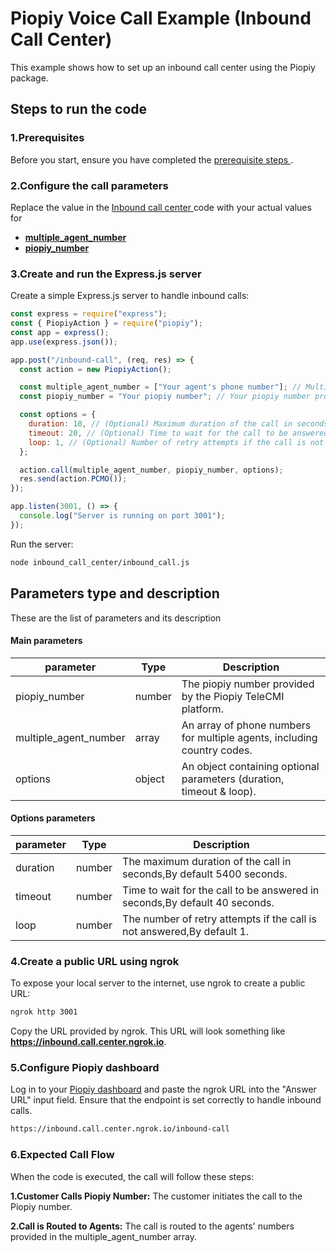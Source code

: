 # Piopiy Voice Call Example (Inbound Call Center)

This example shows how to set up an inbound call center using the Piopiy package.

## Steps to run the code

### 1.Prerequisites

Before you start, ensure you have completed the [ prerequisite steps ](/README.md).

### 2.Configure the call parameters

Replace the value in the [ Inbound call center ](/inbound_call_center/inbound_call.js) code with your actual values for

- [**multiple_agent_number**]()
- [**piopiy_number**]()

### 3.Create and run the Express.js server

Create a simple Express.js server to handle inbound calls:

```javascript
const express = require("express");
const { PiopiyAction } = require("piopiy");
const app = express();
app.use(express.json());

app.post("/inbound-call", (req, res) => {
  const action = new PiopiyAction();

  const multiple_agent_number = ["Your agent's phone number"]; // Multiple agent's phone number with country code
  const piopiy_number = "Your piopiy number"; // Your piopiy number provided by the Piopiy TeleCMI platform.

  const options = {
    duration: 10, // (Optional) Maximum duration of the call in seconds
    timeout: 20, // (Optional) Time to wait for the call to be answered
    loop: 1, // (Optional) Number of retry attempts if the call is not answered
  };

  action.call(multiple_agent_number, piopiy_number, options);
  res.send(action.PCMO());
});

app.listen(3001, () => {
  console.log("Server is running on port 3001");
});
```

Run the server:

```sh
node inbound_call_center/inbound_call.js
```

## Parameters type and description

These are the list of parameters and its description

#### Main parameters

| parameter             | Type   | Description                                                             |
| --------------------- | ------ | ----------------------------------------------------------------------- |
| piopiy_number         | number | The piopiy number provided by the Piopiy TeleCMI platform.              |
| multiple_agent_number | array  | An array of phone numbers for multiple agents, including country codes. |
| options               | object | An object containing optional parameters (duration, timeout & loop).    |

#### Options parameters

| parameter | Type   | Description                                                                |
| --------- | ------ | -------------------------------------------------------------------------- |
| duration  | number | The maximum duration of the call in seconds,By default 5400 seconds.       |
| timeout   | number | Time to wait for the call to be answered in seconds,By default 40 seconds. |
| loop      | number | The number of retry attempts if the call is not answered,By default 1.     |

### 4.Create a public URL using ngrok

To expose your local server to the internet, use ngrok to create a public URL:

```sh
ngrok http 3001
```

Copy the URL provided by ngrok. This URL will look something like **https://inbound.call.center.ngrok.io**.

### 5.Configure Piopiy dashboard

Log in to your <a href="https://developer.telecmi.com" target="_blank">Piopiy dashboard</a> and paste the ngrok URL into the "Answer URL" input field. Ensure that the endpoint is set correctly to handle inbound calls.

```sh
https://inbound.call.center.ngrok.io/inbound-call
```

### 6.Expected Call Flow

When the code is executed, the call will follow these steps:

**1.Customer Calls Piopiy Number:** The customer initiates the call to the Piopiy number.

**2.Call is Routed to Agents:** The call is routed to the agents' numbers provided in the multiple_agent_number array.
